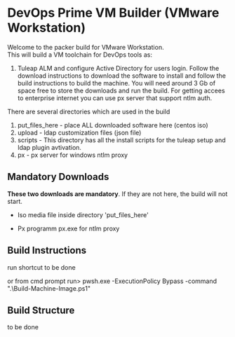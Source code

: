 DevOps Prime VM Builder (VMware Workstation)
===============================

Welcome to the packer build for VMware Workstation.  
This will build a VM toolchain for DevOps tools as: 
1) Tuleap ALM and configure Active Directory for users login.  Follow the download instructions to download the software to install and follow the build instructions to build the machine.  You will need around 3 Gb of space free to store the downloads and run the build.
For getting accees to enterprise internet you can use px server that support  ntlm auth. 

There are several directories which are used in the build

1. put_files_here - place ALL downloaded software here (centos iso)
2. upload - ldap customization files (json file)
3. scripts - This directory has all the install scripts for the tuleap setup and ldap plugin avtivation.
4. px - px server for windows ntlm proxy    

Mandatory Downloads
-------------------
**These two downloads are mandatory**.  If they are not here, the build will not start.

* Iso media file inside directory 'put_files_here' 

* Px programm px.exe for ntlm proxy

Build Instructions
------------------
run shortcut to be done 

or from cmd prompt run>  pwsh.exe -ExecutionPolicy Bypass -command ".\Build-Machine-Image.ps1"


Build Structure
--------------------
 to be done 
